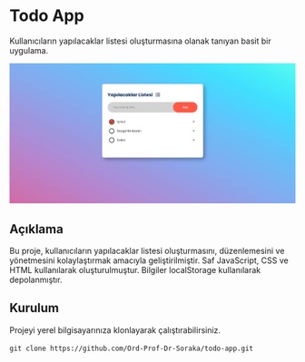 # Todo App

Kullanıcıların yapılacaklar listesi oluşturmasına olanak tanıyan basit bir uygulama.

![Proje Ekran Görüntüsü](./image.png)

## Açıklama

Bu proje, kullanıcıların yapılacaklar listesi oluşturmasını, düzenlemesini ve yönetmesini kolaylaştırmak amacıyla geliştirilmiştir. Saf JavaScript, CSS ve HTML kullanılarak oluşturulmuştur. Bilgiler localStorage kullanılarak depolanmıştır.

## Kurulum

Projeyi yerel bilgisayarınıza klonlayarak çalıştırabilirsiniz.

`git clone https://github.com/Ord-Prof-Dr-Soraka/todo-app.git`
